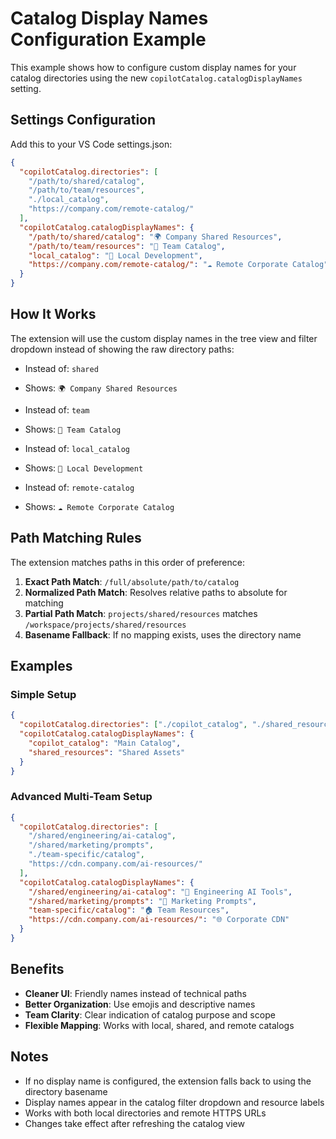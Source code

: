 # Catalog Display Names Configuration Example

This example shows how to configure custom display names for your catalog directories using the new `copilotCatalog.catalogDisplayNames` setting.

## Settings Configuration

Add this to your VS Code settings.json:

```json
{
  "copilotCatalog.directories": [
    "/path/to/shared/catalog",
    "/path/to/team/resources", 
    "./local_catalog",
    "https://company.com/remote-catalog/"
  ],
  "copilotCatalog.catalogDisplayNames": {
    "/path/to/shared/catalog": "🌍 Company Shared Resources",
    "/path/to/team/resources": "👥 Team Catalog", 
    "local_catalog": "📁 Local Development",
    "https://company.com/remote-catalog/": "☁️ Remote Corporate Catalog"
  }
}
```

## How It Works

The extension will use the custom display names in the tree view and filter dropdown instead of showing the raw directory paths:

- Instead of: `shared`
- Shows: `🌍 Company Shared Resources`

- Instead of: `team` 
- Shows: `👥 Team Catalog`

- Instead of: `local_catalog`
- Shows: `📁 Local Development`

- Instead of: `remote-catalog`
- Shows: `☁️ Remote Corporate Catalog`

## Path Matching Rules

The extension matches paths in this order of preference:

1. **Exact Path Match**: `/full/absolute/path/to/catalog` 
2. **Normalized Path Match**: Resolves relative paths to absolute for matching
3. **Partial Path Match**: `projects/shared/resources` matches `/workspace/projects/shared/resources`
4. **Basename Fallback**: If no mapping exists, uses the directory name

## Examples

### Simple Setup
```json
{
  "copilotCatalog.directories": ["./copilot_catalog", "./shared_resources"],
  "copilotCatalog.catalogDisplayNames": {
    "copilot_catalog": "Main Catalog",
    "shared_resources": "Shared Assets"
  }
}
```

### Advanced Multi-Team Setup
```json
{
  "copilotCatalog.directories": [
    "/shared/engineering/ai-catalog",
    "/shared/marketing/prompts", 
    "./team-specific/catalog",
    "https://cdn.company.com/ai-resources/"
  ],
  "copilotCatalog.catalogDisplayNames": {
    "/shared/engineering/ai-catalog": "🔧 Engineering AI Tools",
    "/shared/marketing/prompts": "📢 Marketing Prompts",
    "team-specific/catalog": "🏠 Team Resources",
    "https://cdn.company.com/ai-resources/": "🌐 Corporate CDN"
  }
}
```

## Benefits

- **Cleaner UI**: Friendly names instead of technical paths
- **Better Organization**: Use emojis and descriptive names
- **Team Clarity**: Clear indication of catalog purpose and scope
- **Flexible Mapping**: Works with local, shared, and remote catalogs

## Notes

- If no display name is configured, the extension falls back to using the directory basename
- Display names appear in the catalog filter dropdown and resource labels
- Works with both local directories and remote HTTPS URLs
- Changes take effect after refreshing the catalog view
